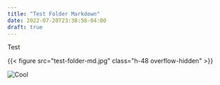 ```yaml
---
title: "Test Folder Markdown"
date: 2022-07-20T23:38:58-04:00
draft: true
---
```


Test

<!-- the image only renders in the post. For the preview in posts, the src path will be invalid.  -->

{{< figure
src="test-folder-md.jpg"
class="h-48 overflow-hidden"
    >}}

![Cool](test-folder-md.jpg)
